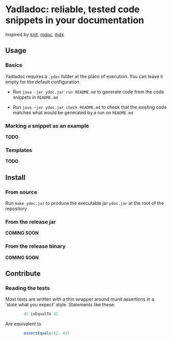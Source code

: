 # Yadladoc: reliable, tested code snippets in your documentation
Inspired by [knit](https://github.com/Kotlin/kotlinx-knit), [mdoc](https://github.com/scalameta/mdoc), [mdx](https://github.com/realworldocaml/mdx) 

## Usage
### Basics
Yadladoc requires a `.ydoc` folder at the place of execution. You can leave it empty for the default configuration

- Run `java -jar ydoc.jar run README.md` to generate code from the code snippets in `README.md`

- Run `java -jar ydoc.jar check README.md` to check that the existing code matches what would be generated by a run on `README.md`

### Marking a snippet as an example
**TODO**

### Templates
**TODO**

## Install
### From source
Run `make ydoc.jar` to produce the executable jar `ydoc.jar` at the root of the repository

### From the release jar
**COMING SOON**
### From the release binary
**COMING SOON**

## Contribute
### Reading the tests
Most tests are written with a thin wrapper around munit assertions in a 'state what you expect' style.
Statements like these:
```scala ydoc.example=yadladoc/test/src/nyub/yadladoc/examples/assertions
        42 isEqualTo 42
```
Are equivalent to
```scala ydoc.example=yadladoc/test/src/nyub/yadladoc/examples/assertions
        assertEquals(42, 42)
```
